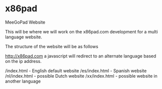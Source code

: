 # x86pad
MeeGoPad Website 

This will be where we will work on the x86pad.com development for a multi language website. 

The structure of the website will be as follows

http://x86pad.com
a javascript will redirect to an alternate language based on the ip address. 

/index.html - English default website
/es/index.html - Spanish website
/nl/index.html - possible Dutch website
/xx/index.html - possible website in another language 
